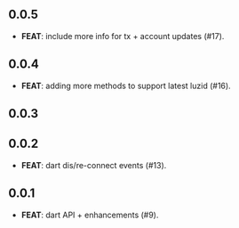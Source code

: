 ## 0.0.5

 - **FEAT**: include more info for tx + account updates (#17).

## 0.0.4

 - **FEAT**: adding more methods to support latest luzid (#16).

## 0.0.3

## 0.0.2

 - **FEAT**: dart dis/re-connect events (#13).

## 0.0.1

 - **FEAT**: dart API + enhancements (#9).

